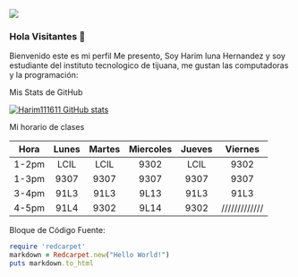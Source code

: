 ![](https://images.cooltext.com/5643145.png)



### Hola Visitantes 👋


Bienvenido este es mi perfil 
Me presento, Soy Harim luna Hernandez y soy
estudiante del instituto tecnologico de tijuana, me gustan las computadoras y la programación:



Mis Stats de GitHub

[![Harim111611 GitHub stats](https://github-readme-stats.vercel.app/api?username=Harim111611)](https://github.com/Harim111611/github-readme-stats)

Mi horario de clases

| **Hora** | **Lunes**   | **Martes**   | **Miercoles** | **Jueves**   | **Viernes** |
|:--------:|:-----------:|:------------:|:-------------:|:------------:|:-----------:|
| 1-2pm    | LCIL        | LCIL         | 9302          | LCIL         |9302         |
| 1-3pm    | 9307        | 9307         | 9307          | 9307         |9307         |
| 3-4pm    | 91L3        | 91L3         | 9L13          | 91L3         |91L3         |
| 4-5pm    | 91L4        | 9302         | 9L14          | 9302         |/////////////|

Bloque de Código Fuente:


```ruby
require 'redcarpet'
markdown = Redcarpet.new("Hello World!")
puts markdown.to_html
```

